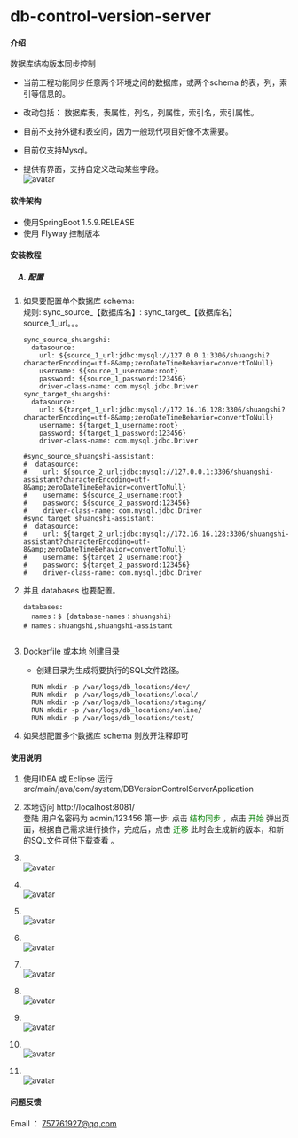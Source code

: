 # db-control-version-server
#### 介绍
数据库结构版本同步控制
- 当前工程功能同步任意两个环境之间的数据库，或两个schema 的表，列，索引等信息的。<br/>

- 改动包括： 数据库表，表属性，列名，列属性，索引名，索引属性。<br/>
- 目前不支持外键和表空间，因为一般现代项目好像不太需要。
- 目前仅支持Mysql。
- 提供有界面，支持自定义改动某些字段。
 <br/>![avatar](./src/desc-images/a.png)
#### 软件架构
- 使用SpringBoot 1.5.9.RELEASE
- 使用 Flyway 控制版本


#### 安装教程

##### &emsp;A. 配置
   1. 如果要配置单个数据库 schema: <br/>
       规则: sync_source_【数据库名】:  sync_target_【数据库名】source_1_url。。。 
    
        ```springdataql
        sync_source_shuangshi: 
          datasource:
            url: ${source_1_url:jdbc:mysql://127.0.0.1:3306/shuangshi?characterEncoding=utf-8&amp;zeroDateTimeBehavior=convertToNull}
            username: ${source_1_username:root}
            password: ${source_1_password:123456}
            driver-class-name: com.mysql.jdbc.Driver
        sync_target_shuangshi: 
          datasource:
            url: ${target_1_url:jdbc:mysql://172.16.16.128:3306/shuangshi?characterEncoding=utf-8&amp;zeroDateTimeBehavior=convertToNull}
            username: ${target_1_username:root}
            password: ${target_1_password:123456}
            driver-class-name: com.mysql.jdbc.Driver
        
        #sync_source_shuangshi-assistant: 
        #  datasource:
        #    url: ${source_2_url:jdbc:mysql://127.0.0.1:3306/shuangshi-assistant?characterEncoding=utf-8&amp;zeroDateTimeBehavior=convertToNull}
        #    username: ${source_2_username:root}
        #    password: ${source_2_password:123456}
        #    driver-class-name: com.mysql.jdbc.Driver
        #sync_target_shuangshi-assistant: 
        #  datasource:
        #    url: ${target_2_url:jdbc:mysql://172.16.16.128:3306/shuangshi-assistant?characterEncoding=utf-8&amp;zeroDateTimeBehavior=convertToNull}
        #    username: ${target_2_username:root}
        #    password: ${target_2_password:123456}
        #    driver-class-name: com.mysql.jdbc.Driver
        
        ```
    
   2. 并且 databases 也要配置。
     
        ```springdataql
        databases: 
          names：$ {database-names：shuangshi} 
        # names：shuangshi,shuangshi-assistant
           
        ```
     
   3. Dockerfile 或本地 创建目录  
   
        - 创建目录为生成将要执行的SQL文件路径。
        ```springdataql
          RUN mkdir -p /var/logs/db_locations/dev/
          RUN mkdir -p /var/logs/db_locations/local/
          RUN mkdir -p /var/logs/db_locations/staging/
          RUN mkdir -p /var/logs/db_locations/online/
          RUN mkdir -p /var/logs/db_locations/test/
        ```
        
2. 如果想配置多个数据库 schema   则放开注释即可


#### 使用说明

1. 使用IDEA 或 Eclipse 运行 src/main/java/com/system/DBVersionControlServerApplication <br/>
   
2. 本地访问 http://localhost:8081/<br/>
    登陆 用户名密码为 admin/123456
   第一步: 点击 <font color=#008000 >结构同步</font>   ，点击 <font color=#008000 >开始</font>  弹出页面，根据自己需求进行操作，完成后，点击 <font color=#008000 >迁移</font>
   此时会生成新的版本，和新的SQL文件可供下载查看 。
3. <br/>![avatar](./src/desc-images/a.png)
4. <br/>![avatar](./src/desc-images/b.png)
5. <br/>![avatar](./src/desc-images/c.png)
6. <br/>![avatar](./src/desc-images/d.png)
7. <br/>![avatar](./src/desc-images/e.png)
8. <br/>![avatar](./src/desc-images/f.png)
9. <br/>![avatar](./src/desc-images/g.png)
10. <br/>![avatar](./src/desc-images/h.png)
11. <br/>![avatar](./src/desc-images/i.png)


#### 问题反馈
 Email ： 757761927@qq.com 
